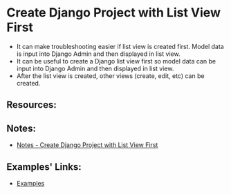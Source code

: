 # Create Django Project with List View First
* It can make troubleshooting easier if list view is created first. Model data is input into Django Admin and then displayed in list view.
* It can be useful to create a Django list view first so model data can be input into Django Admin and then displayed in list view.
* After the list view is created, other views (create, edit, etc) can be created.

## Resources:

## Notes:
* [Notes - Create Django Project with List View First](./notes/notes.md)

## Examples' Links:
* [Examples](../../README.md)
